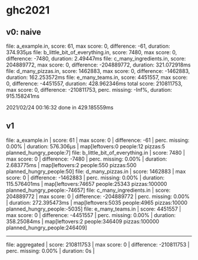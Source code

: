 # ghc2021

## v0: naive

file: a_example.in, score: 61, max score: 0, difference: -61, duration: 374.935µs
file: b_little_bit_of_everything.in, score: 7480, max score: 0, difference: -7480, duration: 2.49447ms
file: c_many_ingredients.in, score: 204889772, max score: 0, difference: -204889772, duration: 321.072918ms
file: d_many_pizzas.in, score: 1462883, max score: 0, difference: -1462883, duration: 162.253572ms
file: e_many_teams.in, score: 4451557, max score: 0, difference: -4451557, duration: 428.962346ms
total
score: 210811753, max score: 0, difference: -210811753, perc. missing: -Inf%, duration: 915.158241ms

2021/02/24 00:16:32 done in  429.185559ms

## v1

file:                             a_example.in | score:           61 | max score:            0 | difference:          -61 | perc. missing: 0.00% | duration:       576.306µs | map[leftovers:0 people:12 pizzas:5 planned_hungry_people:7]
file:            b_little_bit_of_everything.in | score:         7480 | max score:            0 | difference:        -7480 | perc. missing: 0.00% | duration:      2.683775ms | map[leftovers:2 people:550 pizzas:500 planned_hungry_people:50]
file:                         d_many_pizzas.in | score:      1462883 | max score:            0 | difference:     -1462883 | perc. missing: 0.00% | duration:    115.576401ms | map[leftovers:74657 people:25343 pizzas:100000 planned_hungry_people:-74657]
file:                    c_many_ingredients.in | score:    204889772 | max score:            0 | difference:   -204889772 | perc. missing: 0.00% | duration:    272.395473ms | map[leftovers:5035 people:4965 pizzas:10000 planned_hungry_people:-5035]
file:                          e_many_teams.in | score:      4451557 | max score:            0 | difference:     -4451557 | perc. missing: 0.00% | duration:     358.25084ms | map[leftovers:2 people:346409 pizzas:100000 planned_hungry_people:246409]

----------------------------------------------------------------------------------------------------------------------------------------------------------------

file:                               aggregated | score:    210811753 | max score:            0 | difference:   -210811753 | perc. missing: 0.00% | duration:              0s | <nil>


